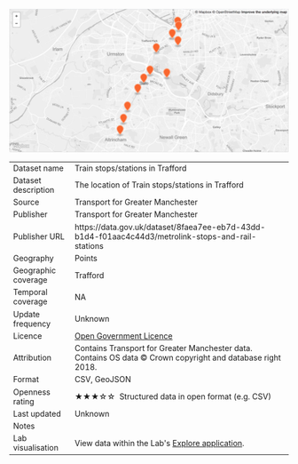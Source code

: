 [<img src="thumbnail.png">](trafford_train_stops_styled.geojson)
</br>

<table>
<tr>
	<td>Dataset name</td>
	<td>Train stops/stations in Trafford</td>
</tr>
<tr>
	<td>Dataset description</td>
	<td>The location of Train stops/stations in Trafford</td>
</tr>
<tr>
	<td>Source</td>
	<td>Transport for Greater Manchester</td>
</tr>
<tr>
	<td>Publisher</td>
	<td>Transport for Greater Manchester</td>
</tr>
<tr>
	<td>Publisher URL</td>
	<td>https://data.gov.uk/dataset/8faea7ee-eb7d-43dd-b1d4-f01aac4c44d3/metrolink-stops-and-rail-stations<a href=""></a></td>
</tr>
<tr>
	<td>Geography</td>
	<td>Points</td>
</tr>
<tr>
	<td>Geographic coverage</td>
	<td>Trafford</td>
</tr>
<tr>
	<td>Temporal coverage</td>
	<td>NA</td>
</tr>
<tr>
	<td>Update frequency</td>
	<td>Unknown</td>
</tr>
<tr>
	<td>Licence</td>
	<td><a href="http://www.nationalarchives.gov.uk/doc/open-government-licence/version/3/">Open Government Licence</a></td>
</tr>
<tr>
	<td>Attribution</td>
	<td>Contains Transport for Greater Manchester data. Contains OS data © Crown copyright and database right 2018.</td>
</tr>
<tr>
	<td>Format</td>
	<td>CSV, GeoJSON</td>
</tr>
<tr>
	<td>Openness rating</td>
	<td>&#9733&#9733&#9733&#9734&#9734&nbsp; Structured data in open format (e.g. CSV)</td>
</tr>
<tr>
	<td>Last updated</td>
	<td>Unknown</td>
</tr>
<tr>
	<td>Notes</td>
	<td></td>
</tr>
<tr>
	<td>Lab visualisation</td>
	<td>View data within the Lab's <a href="https://www.trafforddatalab.io/maps/explore/index.html?dataset=train_stops">Explore application</a>.</td>
</tr>
</table>
